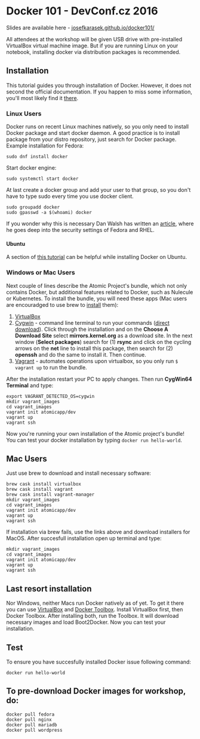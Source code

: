 # Docker 101 - DevConf.cz 2016

Slides are available here - [josefkarasek.github.io/docker101/](https://josefkarasek.github.io/docker101/)

All attendees at the workshop will be given USB drive with pre-installed VirtualBox virtual machine image. But if you are running Linux on your notebook, installing docker via distribution packages is recommended.
## Installation
This tutorial guides you through installation of Docker. However, it does not second the official documentation. If you happen to miss some information, you'll most likely find it [there](http://docs.docker.com/).
### Linux Users
Docker runs on recent Linux machines natively, so you only need to install Docker package and start docker daemon. A good practice is to install package from your distro repository, just search for Docker package.  Example installation for Fedora:
```
sudo dnf install docker
```
Start docker engine:
```
sudo systemctl start docker
```
At last create a docker group and add your user to that group, so you don't have to type sudo every time you use docker client.
```
sudo groupadd docker
sudo gpasswd -a $(whoami) docker
```
If you wonder why this is necessary Dan Walsh has written an [article](http://www.projectatomic.io/blog/2015/08/why-we-dont-let-non-root-users-run-docker-in-centos-fedora-or-rhel/), where he goes deep into the security settings of Fedora and RHEL.
#### Ubuntu
A section of [this tutorial](https://www.digitalocean.com/community/tutorials/how-to-dockerise-and-deploy-multiple-wordpress-applications-on-ubuntu) can be helpful while installing Docker on Ubuntu.
### Windows or Mac Users
Next couple of lines describe the Atomic Project's bundle, which not only contains Docker, but additional features related to Docker, such as Nulecule or Kubernetes. To install the bundle, you will need these apps (Mac users are encouradged to use brew to [install](#mac_users) them):

1. [VirtualBox](https://www.virtualbox.org/wiki/Downloads) 
2. [Cygwin](https://www.cygwin.com/) - command line terminal to run your commands ([direct download](https://www.cygwin.com/setup-x86_64.exe)). Click through the installation and on the **Choose A Download Site** select **mirrors.kernel.org** as a download site. In the next window (**Select packages**) search for (1) **rsync** and click on the cycling arrows on the **net** line to install this package, then search for (2) **openssh** and do the same to install it. Then continue.
3. [Vagrant](https://www.vagrantup.com/downloads.html) - automates operations upon virtualbox, so you only run `$ vagrant up` to run the bundle.

After the installation restart your PC to apply changes. Then run **CygWin64 Terminal** and type:
```
export VAGRANT_DETECTED_OS=cygwin
mkdir vagrant_images
cd vagrant_images
vagrant init atomicapp/dev
vagrant up
vagrant ssh
```
Now you're running your own installation of the Atomic project's bundle! You can test your docker installation by typing `docker run hello-world`.

## <a name="mac_users"></a>Mac Users
Just use brew to download and install necessary software:
```
brew cask install virtualbox
brew cask install vagrant
brew cask install vagrant-manager
mkdir vagrant_images
cd vagrant_images
vagrant init atomicapp/dev
vagrant up
vagrant ssh
```
If installation via brew fails, use the links above and download installers for MacOS.
After succesfull installation open up terminal and type:
```
mkdir vagrant_images
cd vagrant_images
vagrant init atomicapp/dev
vagrant up
vagrant ssh
```
## Last resort installation
Nor Windows, neither Macs run Docker natively as of yet. To get it there you can use [VirtualBox](https://www.virtualbox.org/wiki/Downloads) and [Docker Toolbox](https://www.docker.com/toolbox). Install VirtualBox first, then Docker Toolbox. After installing both, run the Toolbox. It will download necessary images and load Boot2Docker. Now you can test your installation.
## Test
To ensure you have succesfully installed Docker issue following command:
```
docker run hello-world
```

## To pre-download Docker images for workshop, do:
```
docker pull fedora
docker pull nginx
docker pull mariadb
docker pull wordpress
```
